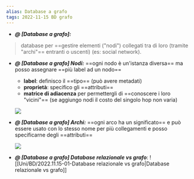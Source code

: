 ```yaml
---
alias: Database a grafo
tags: 2022-11-15 BD grafo
---
```


- ***@ [Database a grafo]:***
> database per ==gestire elementi ("nodi") collegati tra di loro (tramite "archi"== entranti o uscenti)  (es: social network).
<!--ID: 1670236970862-->


- ***@ [Database a grafo] Nodi:***
	==ogni nodo è un'istanza diversa== ma posso assegnare ==più label ad un nodo==
	- **label**: definisco il ==tipo== (può avere metadati)
	- **proprietà**: specifico gli ==attributi==
	- **matrice di adiacenza** per permettergli di ==conoscere i loro "vicini"== (se aggiungo nodi il costo del singolo hop non varia)

	![](Uni/BD/img/neo4j.jpeg)
<!--ID: 1670236970866-->

	
- ***@ [Database a grafo] Archi:***
	==ogni arco ha un significato== e può essere usato con lo stesso nome per più collegamenti e posso specificarne degli ==attributi==

	![](Uni/BD/img/graph.jpeg)
<!--ID: 1670236970870-->



- ***@ [Database a grafo] Database relazionale vs grafo***: ![[Uni/BD/2022.11.15-01-Database relazionale vs grafo|Database relazionale vs grafo]]